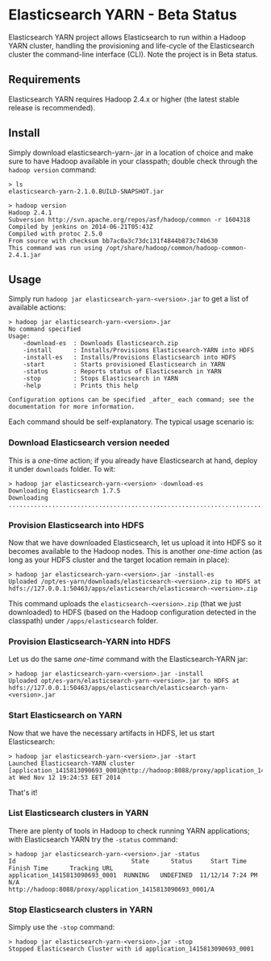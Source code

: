# Elasticsearch YARN - Beta Status

Elasticsearch YARN project allows Elasticsearch to run within a Hadoop YARN cluster, handling the provisioning and life-cycle of the Elasticsearch cluster the command-line interface (CLI).
Note the project is in Beta status.

## Requirements

Elasticsearch YARN requires Hadoop 2.4.x or higher (the latest stable release is recommended).

## Install

Simply download elasticsearch-yarn-<version>.jar in a location of choice and make sure to have Hadoop available in your classpath; double check through the `hadoop version` command:


    > ls
    elasticsearch-yarn-2.1.0.BUILD-SNAPSHOT.jar

    > hadoop version
    Hadoop 2.4.1
    Subversion http://svn.apache.org/repos/asf/hadoop/common -r 1604318
    Compiled by jenkins on 2014-06-21T05:43Z
    Compiled with protoc 2.5.0
    From source with checksum bb7ac0a3c73dc131f4844b873c74b630
    This command was run using /opt/share/hadoop/common/hadoop-common-2.4.1.jar


## Usage

Simply run `hadoop jar elasticsearch-yarn-<version>.jar` to get a list of available actions:

    > hadoop jar elasticsearch-yarn-<version>.jar
    No command specified
    Usage:
        -download-es  : Downloads Elasticsearch.zip
        -install      : Installs/Provisions Elasticsearch-YARN into HDFS
        -install-es   : Installs/Provisions Elasticsearch into HDFS
        -start        : Starts provisioned Elasticsearch in YARN
        -status       : Reports status of Elasticsearch in YARN
        -stop         : Stops Elasticsearch in YARN
        -help         : Prints this help

    Configuration options can be specified _after_ each command; see the documentation for more information.


Each command should be self-explanatory. The typical usage scenario is:

### Download Elasticsearch version needed

This is a _one-time_ action; if you already have Elasticsearch at hand, deploy it under `downloads` folder. To wit:

    > hadoop jar elasticsearch-yarn-<version> -download-es
    Downloading Elasticsearch 1.7.5
    Downloading ......................................................................................DONE

### Provision Elasticsearch into HDFS

Now that we have downloaded Elasticsearch, let us upload it into HDFS so it becomes available to the Hadoop nodes.
This is another _one-time_ action (as long as your HDFS cluster and the target location remain in place):

    > hadoop jar elasticsearch-yarn-<version>.jar -install-es
    Uploaded /opt/es-yarn/downloads/elasticsearch-<version>.zip to HDFS at hdfs://127.0.0.1:50463/apps/elasticsearch/elasticsearch-<version>.zip

This command uploads the `elasticsearch-<version>.zip`  (that we just downloaded) to HDFS (based on the Hadoop configuration detected in the classpath) under `/apps/elasticsearch` folder.

### Provision Elasticsearch-YARN into HDFS

Let us do the same _one-time_ command with the Elasticsearch-YARN jar:

    > hadoop jar elasticsearch-yarn-<version>.jar -install
    Uploaded opt/es-yarn/elasticsearch-yarn-<version>.jar to HDFS at hdfs://127.0.0.1:50463/apps/elasticsearch/elasticsearch-yarn-<version>.jar

### Start Elasticsearch on YARN

Now that we have the necessary artifacts in HDFS, let us start Elasticsearch:

    > hadoop jar elasticsearch-yarn-<version>.jar -start
    Launched Elasticsearch-YARN cluster [application_1415813090693_0001@http://hadoop:8088/proxy/application_1415813090693_0001/] at Wed Nov 12 19:24:53 EET 2014

That's it!

### List Elasticsearch clusters in YARN

There are plenty of tools in Hadoop to check running YARN applications; with Elasticsearch YARN try the `-status` command:

    > hadoop jar elasticsearch-yarn-<version>.jar -status
    Id                                State      Status     Start Time            Finish Time      Tracking URL
    application_1415813090693_0001  RUNNING   UNDEFINED  11/12/14 7:24 PM   N/A           http://hadoop:8088/proxy/application_1415813090693_0001/A

### Stop Elasticsearch clusters in YARN

Simply use the `-stop` command:

    > hadoop jar elasticsearch-yarn-<version>.jar -stop
    Stopped Elasticsearch Cluster with id application_1415813090693_0001

